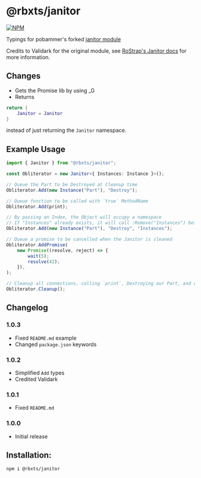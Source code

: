 # @rbxts/janitor

[![NPM](https://nodei.co/npm/@rbxts/janitor.png)](https://npmjs.org/package/@rbxts/janitor)

Typings for pobammer's forked [janitor module](https://gist.github.com/howmanysmall/55a2ea914ad0ecfa4c74028931f77825#file-janitorwithpromisesupport-lua)

Credits to Validark for the original module, see [RoStrap's Janitor docs](https://rostrap.github.io/Libraries/Events/Janitor/) for more information.

## Changes
- Gets the Promise lib by using _G
- Returns
```lua
return {
	Janitor = Janitor
}
```
instead of just returning the `Janitor` namespace.

## Example Usage
```typescript
import { Janitor } from "@rbxts/janitor";

const Obliterator = new Janitor<{ Instances: Instance }>();

// Queue the Part to be Destroyed at Cleanup time
Obliterator.Add(new Instance("Part"), "Destroy");

// Queue function to be called with `true` MethodName
Obliterator.Add(print);

// By passing an Index, the Object will occupy a namespace
// If "Instances" already exists, it will call :Remove("Instances") before writing
Obliterator.Add(new Instance("Part"), "Destroy", "Instances");

// Queue a promise to be cancelled when the Janitor is cleaned
Obliterator.AddPromise(
	new Promise((resolve, reject) => {
		wait(5);
		resolve(42);
	}),
);

// Cleanup all connections, calling `print`, Destroying our Part, and cancelling our promise
Obliterator.Cleanup();

```

## Changelog

### 1.0.3
- Fixed `README.md` example
- Changed `package.json` keywords

### 1.0.2
- Simplified `Add` types
- Credited Validark

### 1.0.1
- Fixed `README.md`

### 1.0.0
- Initial release

## Installation:
```npm i @rbxts/janitor```